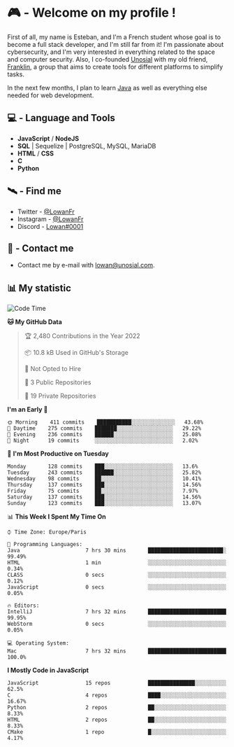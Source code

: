 # 🎮 - Welcome on my profile !
First of all, my name is Esteban, and I'm a French student whose goal is to become a full stack developer, and I'm still far from it!
I'm passionate about cybersecurity, and I'm very interested in everything related to the space and computer security.
Also, I co-founded [Unosial](https://github.com/Unosial) with my old friend, [Franklin](https://github.com/AbaFranklin/), a group that aims to create tools for different platforms to simplify tasks. 

In the next few months, I plan to learn [Java](https://www.java.com/) as well as everything else needed for web development.




## 💻 - Language and Tools
- **JavaScript** / **NodeJS**
- **SQL** | Sequelize | PostgreSQL, MySQL, MariaDB
- **HTML** / **CSS**
- **C**
- **Python**

## 🛰️ - Find me

 - Twitter - [@LowanFr](https://twitter.com/LowanFr/)
 - Instagram - [@LowanFr](https://instagram.com/LowanFr)
 - Discord -  [Lowan#0001](https://unosial.bio/Lowan)
 
## 📡 - Contact me
 - Contact me by e-mail with [lowan@unosial.com](mailto:lowan@unosial.com).

## 📊 My statistic
<!--START_SECTION:waka-->
![Code Time](http://img.shields.io/badge/Code%20Time-21%20hrs%2025%20mins-blue)

**🐱 My GitHub Data** 

> 🏆 2,480 Contributions in the Year 2022
 > 
> 📦 10.8 kB Used in GitHub's Storage 
 > 
> 🚫 Not Opted to Hire
 > 
> 📜 3 Public Repositories 
 > 
> 🔑 19 Private Repositories  
 > 
**I'm an Early 🐤** 

```text
🌞 Morning    411 commits    ███████████░░░░░░░░░░░░░░   43.68% 
🌆 Daytime    275 commits    ███████░░░░░░░░░░░░░░░░░░   29.22% 
🌃 Evening    236 commits    ██████░░░░░░░░░░░░░░░░░░░   25.08% 
🌙 Night      19 commits     ░░░░░░░░░░░░░░░░░░░░░░░░░   2.02%

```
📅 **I'm Most Productive on Tuesday** 

```text
Monday       128 commits    ███░░░░░░░░░░░░░░░░░░░░░░   13.6% 
Tuesday      243 commits    ██████░░░░░░░░░░░░░░░░░░░   25.82% 
Wednesday    98 commits     ██░░░░░░░░░░░░░░░░░░░░░░░   10.41% 
Thursday     137 commits    ███░░░░░░░░░░░░░░░░░░░░░░   14.56% 
Friday       75 commits     ██░░░░░░░░░░░░░░░░░░░░░░░   7.97% 
Saturday     137 commits    ███░░░░░░░░░░░░░░░░░░░░░░   14.56% 
Sunday       123 commits    ███░░░░░░░░░░░░░░░░░░░░░░   13.07%

```


📊 **This Week I Spent My Time On** 

```text
⌚︎ Time Zone: Europe/Paris

💬 Programming Languages: 
Java                     7 hrs 30 mins       ████████████████████████░   99.49% 
HTML                     1 min               ░░░░░░░░░░░░░░░░░░░░░░░░░   0.34% 
CLASS                    0 secs              ░░░░░░░░░░░░░░░░░░░░░░░░░   0.12% 
JavaScript               0 secs              ░░░░░░░░░░░░░░░░░░░░░░░░░   0.05%

🔥 Editors: 
IntelliJ                 7 hrs 32 mins       █████████████████████████   99.95% 
WebStorm                 0 secs              ░░░░░░░░░░░░░░░░░░░░░░░░░   0.05%

💻 Operating System: 
Mac                      7 hrs 32 mins       █████████████████████████   100.0%

```

**I Mostly Code in JavaScript** 

```text
JavaScript               15 repos            ███████████████░░░░░░░░░░   62.5% 
C                        4 repos             ████░░░░░░░░░░░░░░░░░░░░░   16.67% 
Python                   2 repos             ██░░░░░░░░░░░░░░░░░░░░░░░   8.33% 
HTML                     2 repos             ██░░░░░░░░░░░░░░░░░░░░░░░   8.33% 
CMake                    1 repo              █░░░░░░░░░░░░░░░░░░░░░░░░   4.17%

```



<!--END_SECTION:waka-->
